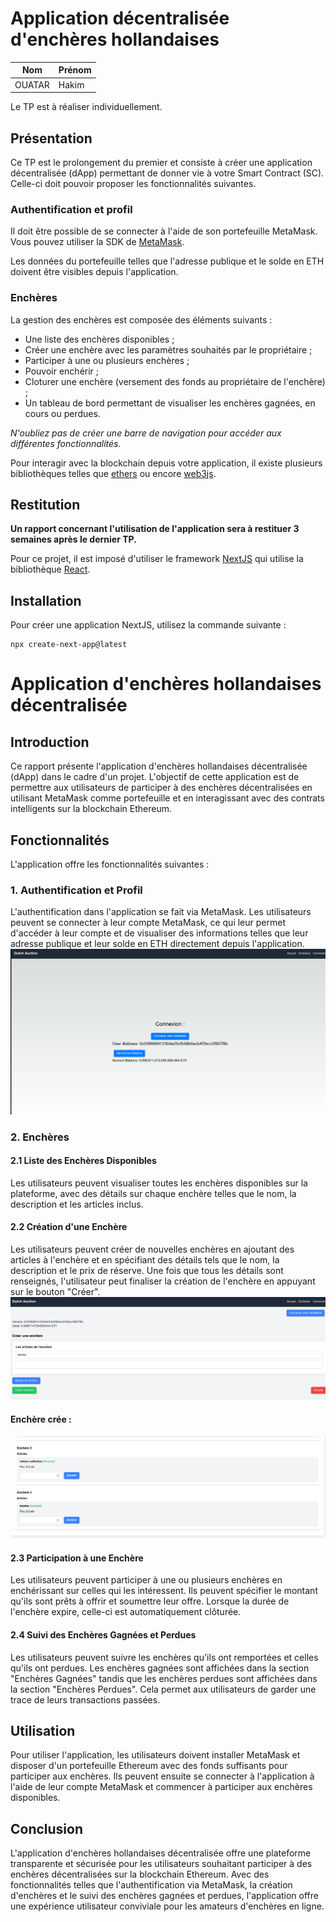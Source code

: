 # Application décentralisée d'enchères hollandaises

|   Nom   | Prénom |
|---------|--------|
|   OUATAR   |  Hakim  |

Le TP est à réaliser individuellement.

## Présentation

Ce TP est le prolongement du premier et consiste à créer une application décentralisée (dApp) permettant de donner vie à votre Smart Contract (SC). Celle-ci doit pouvoir proposer les fonctionnalités suivantes.

### Authentification et profil

Il doit être possible de se connecter à l'aide de son portefeuille MetaMask. Vous pouvez utiliser la SDK de [MetaMask](https://docs.metamask.io/wallet/how-to/connect/set-up-sdk/).

Les données du portefeuille telles que l'adresse publique et le solde en ETH doivent être visibles depuis l'application.

### Enchères

La gestion des enchères est composée des éléments suivants :
- Une liste des enchères disponibles ;
- Créer une enchère avec les paramètres souhaités par le propriétaire ;
- Participer à une ou plusieurs enchères ;
- Pouvoir enchérir ;
- Cloturer une enchère (versement des fonds au propriétaire de l'enchère) ;
- Un tableau de bord permettant de visualiser les enchères gagnées, en cours ou perdues.

*N'oubliez pas de créer une barre de navigation pour accéder aux différentes fonctionnalités.*

Pour interagir avec la blockchain depuis votre application, il existe plusieurs bibliothèques telles que [ethers](https://docs.ethers.org/v5/) ou encore [web3js](https://web3js.readthedocs.io/en/v1.10.0/).

## Restitution

**Un rapport concernant l'utilisation de l'application sera à restituer 3 semaines après le dernier TP.**

Pour ce projet, il est imposé d'utiliser le framework [NextJS](https://nextjs.org/) qui utilise la bibliothèque [React](https://react.dev/).

## Installation

Pour créer une application NextJS, utilisez la commande suivante : 
```shell
npx create-next-app@latest
```

# Application d'enchères hollandaises décentralisée

## Introduction

Ce rapport présente l'application d'enchères hollandaises décentralisée (dApp) dans le cadre d'un projet. L'objectif de cette application est de permettre aux utilisateurs de participer à des enchères décentralisées en utilisant MetaMask comme portefeuille et en interagissant avec des contrats intelligents sur la blockchain Ethereum.

## Fonctionnalités

L'application offre les fonctionnalités suivantes :

### 1. Authentification et Profil

L'authentification dans l'application se fait via MetaMask. Les utilisateurs peuvent se connecter à leur compte MetaMask, ce qui leur permet d'accéder à leur compte et de visualiser des informations telles que leur adresse publique et leur solde en ETH directement depuis l'application.
![](images/connexion.png)

### 2. Enchères

#### 2.1 Liste des Enchères Disponibles

Les utilisateurs peuvent visualiser toutes les enchères disponibles sur la plateforme, avec des détails sur chaque enchère telles que le nom, la description et les articles inclus.

#### 2.2 Création d'une Enchère

Les utilisateurs peuvent créer de nouvelles enchères en ajoutant des articles à l'enchère et en spécifiant des détails tels que le nom, la description et le prix de réserve. Une fois que tous les détails sont renseignés, l'utilisateur peut finaliser la création de l'enchère en appuyant sur le bouton "Créer".
![](images/creation.png)

#### Enchère crée : 
![](images/enchercrie.png)

#### 2.3 Participation à une Enchère

Les utilisateurs peuvent participer à une ou plusieurs enchères en enchérissant sur celles qui les intéressent. Ils peuvent spécifier le montant qu'ils sont prêts à offrir et soumettre leur offre. Lorsque la durée de l'enchère expire, celle-ci est automatiquement clôturée.

#### 2.4 Suivi des Enchères Gagnées et Perdues

Les utilisateurs peuvent suivre les enchères qu'ils ont remportées et celles qu'ils ont perdues. Les enchères gagnées sont affichées dans la section "Enchères Gagnées" tandis que les enchères perdues sont affichées dans la section "Enchères Perdues". Cela permet aux utilisateurs de garder une trace de leurs transactions passées.

## Utilisation

Pour utiliser l'application, les utilisateurs doivent installer MetaMask et disposer d'un portefeuille Ethereum avec des fonds suffisants pour participer aux enchères. Ils peuvent ensuite se connecter à l'application à l'aide de leur compte MetaMask et commencer à participer aux enchères disponibles.

## Conclusion

L'application d'enchères hollandaises décentralisée offre une plateforme transparente et sécurisée pour les utilisateurs souhaitant participer à des enchères décentralisées sur la blockchain Ethereum. Avec des fonctionnalités telles que l'authentification via MetaMask, la création d'enchères et le suivi des enchères gagnées et perdues, l'application offre une expérience utilisateur conviviale pour les amateurs d'enchères en ligne.
